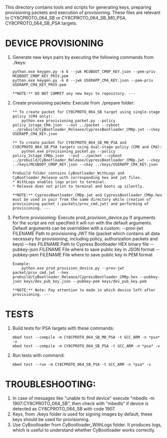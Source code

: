 This directory contains tools and scripts for generating keys, preparing provisioning packets and execution of provisioning.
These files are relevant to CY8CPROTO_064_SB or CY8CPROTO_064_SB_M0_PSA, CY8CPROTO_064_SB_PSA targets.

# DEVICE PROVISIONING

1.	Generate new keys pairs by executing the following commands from ./keys:

		python.exe keygen.py -k 6 --jwk MCUBOOT_CM0P_KEY.json --pem-priv MCUBOOT_CM0P_KEY_PRIV.pem
		python.exe keygen.py -k 8 --jwk USERAPP_CM4_KEY.json --pem-priv USERAPP_CM4_KEY_PRIV.pem
        
		**NOTE:** DO NOT COMMIT any new keys to repository. ---

2.	Create provisioning packets:
		Execute from ./prepare folder:	
		
		** To create packet for CY8CPROTO_064_SB target using single-stage policy (CM4 only):
			python.exe provisioning_packet.py --policy policy_1stage_CM4.json  --out ../packet --cyboot ../prebuild/CyBootloader_Release/CypressBootloader_CM0p.jwt --ckey USERAPP_CM4_KEY.json	

		** To create packet for CY8CPROTO_064_SB_M0_PSA and CY8CPROTO_064_SB_PSA targets using dual-stage policy (CM0 and CM4):
			python.exe provisioning_packet.py --policy policy_2stage_CM0p.json  --out ../packet --cyboot ../prebuild/CyBootloader_Release/CypressBootloader_CM0p.jwt --ckey ../keys/MCUBOOT_CM0P_KEY.json --ckey ../keys/USERAPP_CM4_KEY.json

		Prebuild folder contains CyBootloader_WithLogs and CyBootloader_Release with corresponding hex and jwt files.
		* WithLogs enables logs print to terminal.
		* Release does not print to terminal and boots up silently.

		**NOTE:** CypressBootloader_CM0p.jwt and CypressBootloader_CM0p.hex must be used in pair from the same directory while creation of provisioning packet (.packets/prov_cmd.jwt) and performing of provisioning. ---

3.	Perform provisioning:
		Execute prod_provision_device.py
		If arguments for the script are not specified it will run with the default arguments.
		Default arguments can be overridden with a custom:
			--prov-jwt FILENAME     Path to provisioning JWT file (packet which contains all
									data necessary for provisioning, including policy, authorization packets and keys)
			--hex FILENAME          Path to Cypress Bootloader HEX binary file
			--pubkey-json FILENAME  File where to save public key in JSON format
			--pubkey-pem FILENAME   File where to save public key in PEM format

		Example:
			python.exe prod_provision_device.py --prov-jwt packet/prov_cmd.jwt --hex prebuild/CyBootloader_Release/CypressBootloader_CM0p.hex --pubkey-json keys/dev_pub_key.json --pubkey-pem keys/dev_pub_key.pem

		**NOTE:** Note: Pay attention to mode in which device left after provisioning. ---

# TESTS
		
1.	Build tests for PSA targets with these commands:

		mbed test --compile -m CY8CPROTO_064_SB_M0_PSA -t GCC_ARM -n *psa* -v
		mbed test --compile -m CY8CPROTO_064_SB_PSA -t GCC_ARM -n *psa* -v

2.	Run tests with command:

		mbed test --run -m CY8CPROTO_064_SB_PSA -t GCC_ARM -n *psa* -v
		

# TROUBLESHOOTING:

1. In case of messages like "unable to find device" execute "mbedls -m 1907:CY8CPROTO_064_SB", then check with "mbedls" if device is detected as CY8CPROTO_064_SB with code 1907.
2. Keys, from ./keys folder is used for signing images by default, these keys should be used for provisioning.
3. Use CyBootloader from CyBootloader_WithLogs folder. It produces logs, which is useful to understand whether CyBootloader works correctly.

